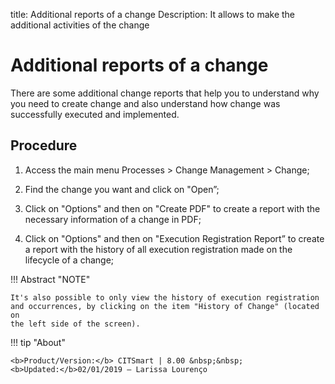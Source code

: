 title: Additional reports of a change
Description: It allows to make the additional activities of the change
# Additional reports of a change

There are some additional change reports that help you to understand why you need to create change and also understand how change was successfully executed and implemented.

Procedure
------------

1.  Access the main menu Processes \>
    Change Management \> Change;

2.  Find the change you want and click on "Open”;

3.  Click on "Options" and then on "Create PDF" to create a report with
    the necessary information of a change in PDF;

4.  Click on "Options" and then on "Execution Registration Report”
    to create a report with the history of all execution registration made
    on the lifecycle of a change;

!!! Abstract "NOTE"

    It's also possible to only view the history of execution registration
    and occurrences, by clicking on the item "History of Change" (located on
    the left side of the screen).

!!! tip "About"

    <b>Product/Version:</b> CITSmart | 8.00 &nbsp;&nbsp;
    <b>Updated:</b>02/01/2019 – Larissa Lourenço
